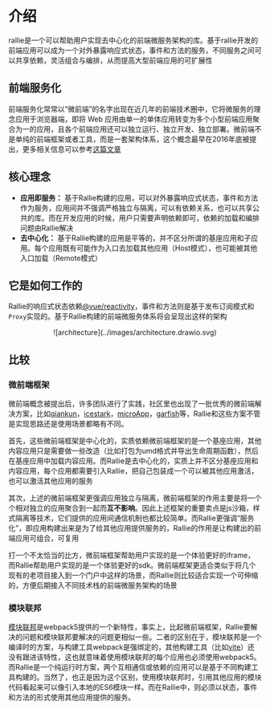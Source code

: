 # 介绍
rallie是一个可以帮助用户实现去中心化的前端微服务架构的库。基于rallie开发的前端应用可以成为一个对外暴露响应式状态，事件和方法的服务，不同服务之间可以共享依赖，灵活组合与编排，从而提高大型前端应用的可扩展性

## 前端服务化
前端服务化常常以“微前端”的名字出现在近几年的前端技术圈中，它将微服务的理念应用于浏览器端，即将 Web 应用由单一的单体应用转变为多个小型前端应用聚合为一的应用，且各个前端应用还可以独立运行、独立开发、独立部署。微前端不是单纯的前端框架或者工具，而是一套架构体系，这个概念最早在2016年底被提出，更多相关信息可以参考[这篇文章](https://swearer23.github.io/micro-frontends/)
## 核心理念
- **应用即服务：** 基于Rallie构建的应用，可以对外暴露响应式状态，事件和方法作为服务，应用间并不强调严格独立与隔离，可以有依赖关系，也可以共享公共的库。而在开发应用的时候，用户只需要声明依赖即可，依赖的加载和编排问题由Rallie解决
- **去中心化：** 基于Rallie构建的应用是平等的，并不区分所谓的基座应用和子应用。每个应用既有可能作为入口去加载其他应用（Host模式），也可能被其他入口加载（Remote模式）

## 它是如何工作的
Rallie的响应式状态依赖[@vue/reactivity](https://github.com/vuejs/vue-next/tree/master/packages/reactivity)，事件和方法则是基于发布订阅模式和`Proxy`实现的。基于Rallie构建的前端微服务体系将会呈现出这样的架构
<div align="center">
![architecture](../images/architecture.drawio.svg)
</div>

## 比较
### 微前端框架
微前端概念被提出后，许多团队进行了实践，社区里也出现了一批优秀的微前端解决方案，比如[qiankun](https://qiankun.umijs.org/zh)，[icestark](https://micro-frontends.ice.work/)，[microApp](https://zeroing.jd.com/)，[garfish](https://garfish.top/guide/develop/from-zero)等，Rallie和这些方案不管是实现思路还是使用场景都略有不同。

首先，这些微前端框架是中心化的，实质依赖微前端框架的是一个基座应用，其他内容应用只是需要做一些改造（比如打包为umd格式并导出生命周期函数），然后在基座应用中加载内容应用。而Rallie是去中心化的，实质上并不区分基座应用和内容应用，每个应用都需要引入Rallie，把自己包装成一个可以被其他应用激活，也可以激活其他应用的服务

其次，上述的微前端框架更强调应用独立与隔离，微前端框架的作用主要是将一个个相对独立的应用聚合到一起而**互不影响**。因此上述框架的重要卖点是js沙箱，样式隔离等技术，它们提供的应用间通信机制也都比较简单。而Rallie更强调“服务化”，即应用构建出来是为了给其他应用提供服务的，Rallie的作用是让构建出的前端应用可组合，可复用

打一个不太恰当的比方，微前端框架帮助用户实现的是一个体验更好的iframe，而Rallie帮助用户实现的是一个体验更好的sdk。微前端框架更适合类似于将几个现有的老项目接入到一个门户中这样的场景，而Rallie则比较适合实现一个可伸缩的，方便后期接入不同技术栈的前端微服务架构的场景
### 模块联邦
[模块联邦](https://webpack.js.org/concepts/module-federation/)是webpack5提供的一个新特性，事实上，比起微前端框架，Rallie要解决的问题和模块联邦要解决的问题更相似一些。二者的区别在于，模块联邦是一个编译时的方案，与构建工具webpack是强绑定的，其他构建工具（比如[vite](https://vitejs.dev/)）还没有跟进该特性，这也就意味着使用模块联邦的每个应用也必须使用webpack5。而Rallie是一个纯运行时方案，两个互相通信或依赖的应用可以是基于不同构建工具构建的。当然了，也正是因为这个区别，使用模块联邦时，引用其他应用的模块代码看起来可以像引入本地的ES6模块一样。而在Rallie中，则必须以状态，事件和方法的形式使用其他应用提供的服务。